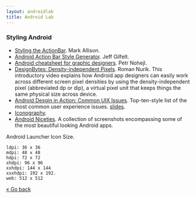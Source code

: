 ```yaml
---
layout: androidlab
title: Android Lab
---
```


### Styling Android
  * [Styling the ActionBar](http://blog.stylingandroid.com/archives/1240). Mark Allison.
  * [Android Action Bar Style Generator](http://jgilfelt.github.com/android-actionbarstylegenerator/). Jeff Gilfelt.
  * [Android cheatsheet for graphic designers](http://petrnohejl.github.io/Android-Cheatsheet-For-Graphic-Designers/). Petr Nohejl.
  * [DesignBytes: Density-independent Pixels](https://www.youtube.com/watch?v=zhszwkcay2A). Roman Nurik. This introductory video explains how Android app designers can easily work across different screen pixel densities by using the density-independent pixel (abbreviated dp or dip), a virtual pixel unit that keeps things the same physical size across device.
  * [Android Desgin in Action: Common UIX Issues](http://www.youtube.com/watch?v=pEGWcMTxs3I). Top-ten-style list of the most common user experience issues. [slides](https://plus.google.com/photos/113735310430199015092/albums/5922016738597430017). 
  * [Iconography](http://developer.android.com/design/style/iconography.html).
  * [Android Niceties](http://androidniceties.tumblr.com). A collection of screenshots encompassing some of the most beautiful looking Android apps.

Android Launcher Icon Size.

```
ldpi: 36 x 36
mdpi: 48 x 48
hdpi: 72 x 72
xhdpi: 96 x 96
xxhdpi: 144 x 144
xxxhdpi: 192 x 192.
web: 512 x 512
```

[&laquo; Go back](./)